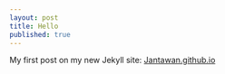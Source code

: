 ```yaml
---
layout: post
title: Hello
published: true
---
```


My first post on my new Jekyll site: [Jantawan.github.io](http://jantawan.github.io)